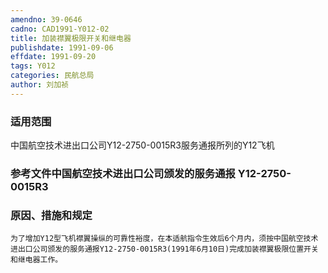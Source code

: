 ```yaml
---
amendno: 39-0646
cadno: CAD1991-Y012-02
title: 加装襟翼极限开关和继电器
publishdate: 1991-09-06
effdate: 1991-09-20
tags: Y012
categories: 民航总局
author: 刘加祯
---
```


### 适用范围 
中国航空技术进出口公司Y12-2750-0015R3服务通报所列的Y12飞机

### 参考文件中国航空技术进出口公司颁发的服务通报 Y12-2750-0015R3 

### 原因、措施和规定 
    为了增加Y12型飞机襟翼操纵的可靠性裕度，在本适航指令生效后6个月内，须按中国航空技术进出口公司颁发的服务通报Y12-2750-0015R3(1991年6月10日)完成加装襟翼极限位置开关和继电器工作。
